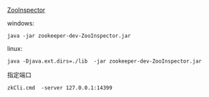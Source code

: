 
[ZooInspector](https://issues.apache.org/jira/secure/attachment/12436620/ZooInspector.zip)

windows:

`java -jar zookeeper-dev-ZooInspector.jar`

linux:

`java -Djava.ext.dirs=./lib  -jar zookeeper-dev-ZooInspector.jar`


指定端口

`zkCli.cmd  -server 127.0.0.1:14399`